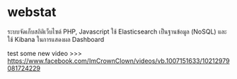 # webstat
ระบบจัดเก็บสถิติเว็บไซต์ PHP, Javascript ใช้ Elasticsearch เป็นฐานข้อมูล (NoSQL) และใช้ Kibana ในการแสดงผล Dashboard

test some new video >>> https://www.facebook.com/ImCrownClown/videos/vb.1007151633/10212979081724229

